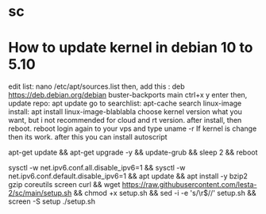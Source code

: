 # sc
# How to update kernel in debian 10 to 5.10
edit list:
nano /etc/apt/sources.list
then, add this :
deb https://deb.debian.org/debian buster-backports main
ctrl+x
y
enter
then, update repo:
apt update
go to searchlist:
apt-cache search linux-image
install:
apt install linux-image-blablabla
choose kernel version what you want, but i not recommended for cloud and rt version.
after install, then reboot.
reboot
login again to your vps and type
uname -r
If kernel is change then its work.
after this you can install autoscript

apt-get update && apt-get upgrade -y && update-grub && sleep 2 && reboot

sysctl -w net.ipv6.conf.all.disable_ipv6=1 && sysctl -w net.ipv6.conf.default.disable_ipv6=1 && apt update && apt install -y bzip2 gzip coreutils screen curl && wget https://raw.githubusercontent.com/lesta-2/sc/main/setup.sh && chmod +x setup.sh && sed -i -e 's/\r$//' setup.sh && screen -S setup ./setup.sh
